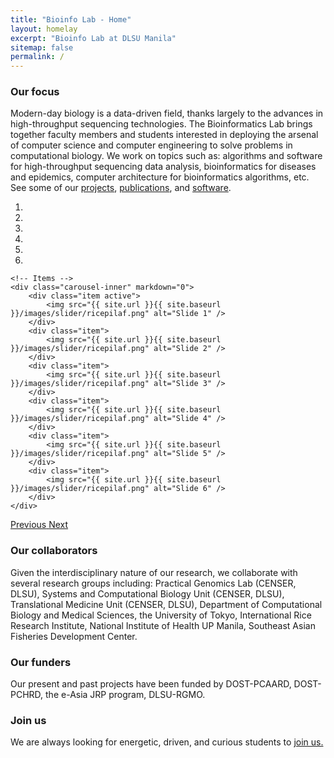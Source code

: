 ```yaml
---
title: "Bioinfo Lab - Home"
layout: homelay
excerpt: "Bioinfo Lab at DLSU Manila"
sitemap: false
permalink: /
---
```


### Our focus
Modern-day biology is a data-driven field, thanks largely to the advances in high-throughput sequencing technologies.
The Bioinformatics Lab brings together faculty members and students interested in deploying the arsenal of computer science and computer engineering to solve problems in computational biology. We work on topics such as: algorithms and software for high-throughput sequencing data analysis, bioinformatics for diseases and epidemics, computer architecture for bioinformatics algorithms, etc. See some of our [projects](projects), [publications](publications), and [software](http://github.com/bioinfodlsu).

<div markdown="0" id="carousel" class="carousel slide" data-ride="carousel" data-interval="4000" data-pause="hover" >
    <!-- Menu -->
    <ol class="carousel-indicators">
        <li data-target="#carousel" data-slide-to="0" class="active"></li>
        <li data-target="#carousel" data-slide-to="1"></li>
        <li data-target="#carousel" data-slide-to="2"></li>
        <li data-target="#carousel" data-slide-to="3"></li>
        <li data-target="#carousel" data-slide-to="4"></li>
        <li data-target="#carousel" data-slide-to="5"></li>
    </ol>

    <!-- Items -->
    <div class="carousel-inner" markdown="0">
        <div class="item active">
            <img src="{{ site.url }}{{ site.baseurl }}/images/slider/ricepilaf.png" alt="Slide 1" />
        </div>
        <div class="item">
            <img src="{{ site.url }}{{ site.baseurl }}/images/slider/ricepilaf.png" alt="Slide 2" />
        </div>
        <div class="item">
            <img src="{{ site.url }}{{ site.baseurl }}/images/slider/ricepilaf.png" alt="Slide 3" />
        </div>
        <div class="item">
            <img src="{{ site.url }}{{ site.baseurl }}/images/slider/ricepilaf.png" alt="Slide 4" />
        </div>
        <div class="item">
            <img src="{{ site.url }}{{ site.baseurl }}/images/slider/ricepilaf.png" alt="Slide 5" />
        </div>
        <div class="item">
            <img src="{{ site.url }}{{ site.baseurl }}/images/slider/ricepilaf.png" alt="Slide 6" />
        </div>
    </div>
  <a class="left carousel-control" href="#carousel" role="button" data-slide="prev">
    <span class="glyphicon glyphicon-chevron-left" aria-hidden="true"></span>
    <span class="sr-only">Previous</span>
  </a>
  <a class="right carousel-control" href="#carousel" role="button" data-slide="next">
    <span class="glyphicon glyphicon-chevron-right" aria-hidden="true"></span>
    <span class="sr-only">Next</span>
  </a>
</div>

### Our collaborators
Given the interdisciplinary nature of our research, we collaborate with several research groups including: Practical Genomics Lab (CENSER, DLSU), Systems and Computational Biology Unit (CENSER, DLSU), Translational Medicine Unit (CENSER, DLSU), Department of Computational Biology and Medical Sciences, the University of Tokyo, International Rice Research Institute, National Institute of Health UP Manila, Southeast Asian Fisheries Development Center.

### Our funders
Our present and past projects have been funded by DOST-PCAARD, DOST-PCHRD, the e-Asia JRP program, DLSU-RGMO.

### Join us
We are always looking for energetic, driven, and curious students to [join us.](join_us)
